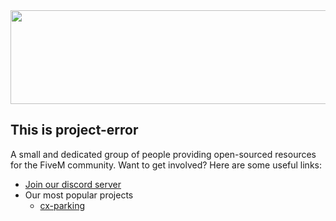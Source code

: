 <div align="center">
    <img width="800" height="150" src="https://i.ibb.co/JHw9cGw/project-error-banner.png">
</div>

## This is project-error

A small and dedicated group of people providing open-sourced resources for the FiveM community.  Want to get involved? Here are some useful links:

* [Join our discord server](https://discord.gg/y8AjKeAUYX)
* Our most popular projects
  * [cx-parking](https://github.com/project-codex/cx-parking)